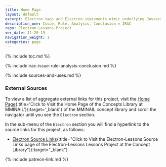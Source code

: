 ```yaml
---
title: Home Page
layout: default
excerpt: Electron tags and Electron statements mimic underlying Javascript methods ...
description_one: Issue, Rule, Analysis, Conclusion = IRAC
repo: Electron-Lessons-Project
ver_date: 11-20-19
navigation_weight: 1
categories: page
---
```

{% include toc.md %}

{% include irac-issue-rule-analysis-conclusion.md %}

{% include sources-and-uses.md %}

### External Sources

To view a list of aggregate external links for this project, visit the [Home Page](https://mminail.github.io/){:title='Click to Visit the Home Page of the Concepts Library at MMINAIL'}{:target='_blank'} of the MMINAIL concept library and scroll the navigator until you see the `Electron` section.

In the sub-menu of the `Electron` section you will find a hyperlink to the source links for this project, as follows:

- [Electron Source Links](https://mminail.github.io/Electron/Electron-Source-Links.htm){:title="Click to Visit the Electron-Lessons Source Links page of the Electron-Lessons Lessons Project at the Concept Library"}{:target="_blank"}

{% include patreon-link.md %}
